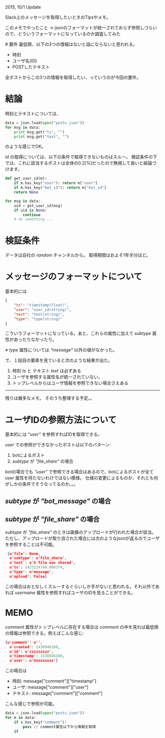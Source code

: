 2015, 10/1 Update

Slack上のメッセージを取得したいときのTipsやメモ。

このメモでやったこと -> jsonのフォーマットが統一されておらず参照しづらいので、どういうフォーマットになっているのか調査してみた

#️ 要件
最低限、以下の3つの情報はないと話にならないと思われる。

- 時刻
- ユーザ名(ID)
- POSTしたテキスト

全ポストからこの3つの情報を取得したい、っていうのが今回の要件。

# 結論
時刻とテキストについては、

```python
data = json.load(open("posts.json"))
for msg in data:
	print msg.get("ts", "")
	print msg.get("text", "")
```

のような感じでOK。

_id_ の取得については、以下の条件で取得できないものはスルー。
検証条件の下では、これに該当するポストは全体の0.2[%]だったので無視して良いと結論づけます。

```python
def get_user_id(m):
    if m.has_key("user"): return m["user"]
    if m.has_key("bot_id"): return m["bot_id"]
    return None

for msg in data:
	uid = get_user_id(msg)
	if uid is None:
		continue
	# do something ...
```

# 検証条件
データは自社の _random_ チャンネルから。
取得期間はおよそ1年半分ほど。

# メッセージのフォーマットについて
基本的には

```json
{
	"ts": "timestamp(float)",
	"user": "user_id(string)",
	"text": "text(string)",
	"type": "type(string)"
}
```

こういうフォーマットになっている。あと、これらの属性に加えて _subtype_ 属性があったりなかったり。

※ _type_ 属性については _"message"_ 以外の値がなかった。

で、１段目の要素を見ていると次のような結果が出た。

1. 時刻 _ts_ と テキスト _text_ は必ずある
2. ユーザを参照する属性名が統一されていない。
3. トップレベルからはユーザ情報を参照できない場合さえある


-----


残りは雑多なメモ。
そのうち整理する予定。。

# ユーザIDの参照方法について
基本的には _"user"_ を参照すればIDを取得できる。

_user_ での参照ができなかったポストは以下のパターン:

1. botによるポスト
2. _subtype_ が _"file_share"_ の場合

botの場合でも _"user"_ で参照できる場合はあるので、botによるポストが全て _user_ 属性を持たないわけではない模様。
仕様の変更によるものか、それとも何がしかの条件でそうなってるのか。。。

## _subtype_ が _"bot_message"_ の場合

## _subtype_ が _"file_share"_ の場合
_subtype_ が _"file_share"_ のときは画像のアップロードが行われた場合が該当。
ただし、アップロードが取り消された場合には次のようなjsonが返るのでユーザを参照することは不可能。

```json
 {u'file': None,
  u'subtype': u'file_share',
  u'text': u'A file was shared',
  u'ts': 1423224740.000374,
  u'type': u'message',
  u'upload': False}
```	

この場合はおとなしくスルーするぐらいしか手がないと思われる。それ以外であれば _username_ 属性を参照すればユーザのIDを見ることができる。


# MEMO
_comment_ 属性がトップレベルに存在する場合は _comment_ の中を見れば最低限の情報は参照できる。例えばこんな感じ:

```json
{u'comment': u'',
  u'created': 1438946160,
  u'id': u'zzzzzzzzz',
  u'timestamp': 1438946160,
  u'user': u'Uxxxxxxxx'}
```	

この場合は

- 時刻: message["comment"]["timestamp"]
- ユーザ: message["comment"]["user"]
- テキスト: message["comment"]["comment"]

こんな感じで参照が可能。


```python
data = json.load(open("posts.json"))
for m in data:
	if x.has_key("comment"):
		pass // comment属性以下から情報を取得
	if 